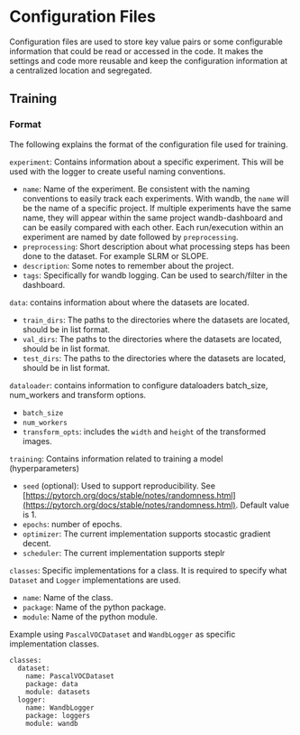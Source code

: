# Configuration Files
Configuration files are used to store key value pairs or some configurable information that could be read or accessed in the code. It makes the settings and code more reusable and keep the configuration information at a centralized location and segregated.

## Training
### Format
The following explains the format of the configuration file used for training.

`experiment`: Contains information about a specific experiment. This will be used with the logger to create useful naming conventions. 
  - `name`: Name of the experiment. Be consistent with the naming conventions to easily track each experiments. With wandb, the `name` will be the name of a specific project. If multiple experiments have the same name, they will appear within the same project wandb-dashboard and can be easily compared with each other. Each run/execution within an experiment are named by date followed by `preprocessing`.
  - `preprocessing`: Short description about what processing steps has been done to the dataset. For example SLRM or SLOPE. 
  - `description`: Some notes to remember about the project.
  - `tags`: Specifically for wandb logging. Can be used to search/filter in the dashboard. 

`data`: contains information about where the datasets are located.
  - `train_dirs`: The paths to the directories where the datasets are located, should be in list format.
  - `val_dirs`: The paths to the directories where the datasets are located, should be in list format.
  - `test_dirs`: The paths to the directories where the datasets are located, should be in list format.
  
`dataloader`: contains information to configure dataloaders batch_size, num_workers and transform options.
  - `batch_size`
  - `num_workers`
  - `transform_opts`: includes the `width` and `height` of the transformed images. 

`training`: Contains information related to training a model (hyperparameters)
  - `seed` (optional): Used to support reproducibility. See [https://pytorch.org/docs/stable/notes/randomness.html](https://pytorch.org/docs/stable/notes/randomness.html). Default value is 1.
  - `epochs`: number of epochs.
  - `optimizer`: The current implementation supports stocastic gradient decent. 
  - `scheduler`: The current implementation supports steplr
  
`classes`: Specific implementations for a class. It is required to specify what `Dataset` and `Logger` implementations are used.  
  - `name`: Name of the class.
  - `package`: Name of the python package.
  - `module`: Name of the python module.


Example using `PascalVOCDataset` and `WandbLogger` as specific implementation classes. 
```
classes:
  dataset: 
    name: PascalVOCDataset
    package: data
    module: datasets
  logger: 
    name: WandbLogger
    package: loggers
    module: wandb
```